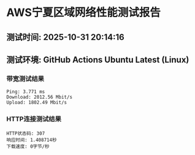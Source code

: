# AWS宁夏区域网络性能测试报告
## 测试时间: 2025-10-31 20:14:16
## 测试环境: GitHub Actions Ubuntu Latest (Linux)

### 带宽测试结果
```
Ping: 3.771 ms
Download: 2012.56 Mbit/s
Upload: 1802.49 Mbit/s
```

### HTTP连接测试结果
```
HTTP状态码: 307
响应时间: 1.408714秒
下载速度: 0字节/秒
```

